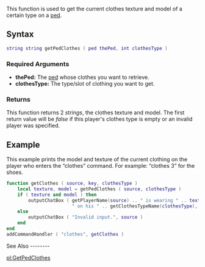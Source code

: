 This function is used to get the current clothes texture and model of a certain type on a [ped](/docs/ped.md "wikilink").

Syntax
------

``` lua
string string getPedClothes ( ped thePed, int clothesType )
```

### Required Arguments

-   **thePed:** The [ped](/docs/ped.md "wikilink") whose clothes you want to retrieve.
-   **clothesType:** The type/slot of clothing you want to get.

### Returns

This function returns 2 *strings*, the clothes texture and model. The first return value will be *false* if this player's clothes type is empty or an invalid player was specified.

Example
-------

<section name="Server" class="server" show="true">
This example prints the model and texture of the current clothing on the player who enters the “clothes” command. For example: “clothes 3” for the shoes.

``` lua
function getClothes ( source, key, clothesType )
    local texture, model = getPedClothes ( source, clothesType )
    if ( texture and model ) then
        outputChatBox ( getPlayerName(source) .. " is wearing " .. texture .. " " .. model ..
                        " on his " .. getClothesTypeName(clothesType), source )
    else
        outputChatBox ( "Invalid input.", source )
    end
end
addCommandHandler ( "clothes", getClothes )
```

</section>
See Also
--------

[pl:GetPedClothes](/docs/pl:GetPedClothes.md "wikilink")
